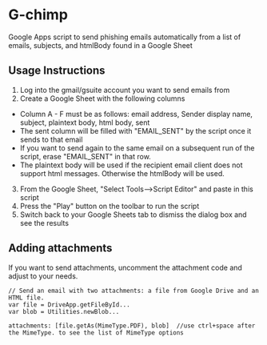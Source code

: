 # G-chimp
Google Apps script to send phishing emails automatically from a list of emails, subjects, and htmlBody found in a Google Sheet

## Usage Instructions
1. Log into the gmail/gsuite account you want to send emails from
2. Create a Google Sheet with the following columns
  * Column A - F must be as follows: email address, Sender display name, subject, plaintext body, html body, sent
  * The sent column will be filled with "EMAIL_SENT" by the script once it sends to that email
  * If you want to send again to the same email on a subsequent run of the script, erase "EMAIL_SENT" in that row.
  * The plaintext body will be used if the recipient email client does not support html messages. Otherwise the htmlBody will be used.
3. From the Google Sheet, "Select Tools-->Script Editor" and paste in this script
4. Press the "Play" button on the toolbar to run the script
5. Switch back to your Google Sheets tab to dismiss the dialog box and see the results

## Adding attachments
If you want to send attachments, uncomment the attachment code and adjust to your needs.

```
// Send an email with two attachments: a file from Google Drive and an HTML file.
var file = DriveApp.getFileById...
var blob = Utilities.newBlob...

attachments: [file.getAs(MimeType.PDF), blob]  //use ctrl+space after the MimeType. to see the list of MimeType options 
```
